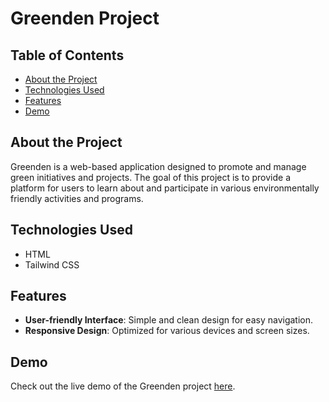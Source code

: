 # Greenden Project


## Table of Contents

- [About the Project](#about-the-project)
- [Technologies Used](#technologies-used)
- [Features](#features)
- [Demo](#demo)

## About the Project

Greenden is a web-based application designed to promote and manage green initiatives and projects. The goal of this project is to provide a platform for users to learn about and participate in various environmentally friendly activities and programs.

## Technologies Used

- HTML
- Tailwind CSS

## Features

- **User-friendly Interface**: Simple and clean design for easy navigation.
- **Responsive Design**: Optimized for various devices and screen sizes.

## Demo

Check out the live demo of the Greenden project [here](https://arunachandru.github.io/Greenden_Tailwind/).

